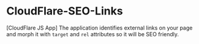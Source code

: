 CloudFlare-SEO-Links
====================

[CloudFlare JS App] The application identifies external links on your page and morph it with `target` and `rel` attributes so it will be SEO friendly.
